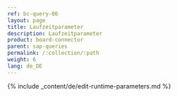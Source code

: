 ```yaml
---
ref: bc-query-06
layout: page
title: Laufzeitparameter
description: Laufzeitparameter
product: board-connector
parent: sap-queries
permalink: /:collection/:path
weight: 6
lang: de_DE
---
```



{% include _content/de/edit-runtime-parameters.md %}

